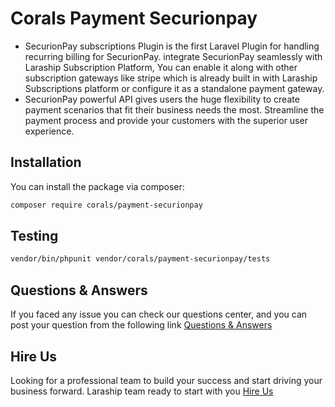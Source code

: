 # Corals Payment Securionpay

* SecurionPay subscriptions Plugin is the first Laravel Plugin for handling recurring billing for SecurionPay. integrate SecurionPay seamlessly with Laraship Subscription Platform, You can enable it along with other subscription gateways like stripe which is already built in with Laraship Subscriptions platform or configure it as a standalone payment gateway.
* SecurionPay powerful API gives users the huge flexibility to create payment scenarios that fit their business needs the most. Streamline the payment process and provide your customers with the superior user experience.

## Installation

You can install the package via composer:

```bash
composer require corals/payment-securionpay
```

## Testing

```bash
vendor/bin/phpunit vendor/corals/payment-securionpay/tests 
```

## Questions & Answers
If you faced any issue you can check our questions center, and you can post your question from the following link
[Questions & Answers](https://www.laraship.com/laraship-questions/)  

## Hire Us
Looking for a professional team to build your success and start driving your business forward.
Laraship team ready to start with you [Hire Us](https://www.laraship.com/contact)
